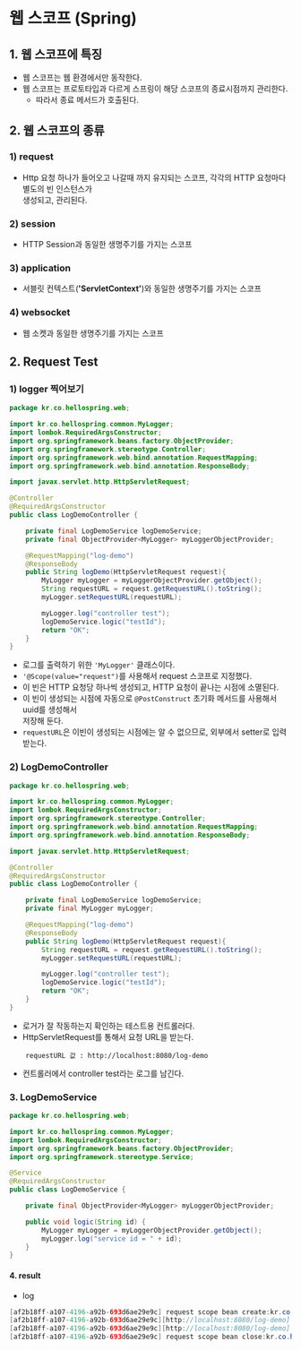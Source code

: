 # 웹 스코프 (Spring)

## 1. 웹 스코프에 특징

- 웹 스코프는 웹 환경에서만 동작한다.
- 웹 스코프는 프로토타입과 다르게 스프링이 해당 스코프의 종료시점까지 관리한다.
  - 따라서 종료 메서드가 호출된다.

## 2. 웹 스코프의 종류

### 1) request

- Http 요청 하나가 들어오고 나갈때 까지 유지되는 스코프, 각각의 HTTP 요청마다 별도의 빈 인스턴스가  
  생성되고, 관리된다.

### 2) session

- HTTP Session과 동일한 생명주기를 가지는 스코프

### 3) application

- 서블릿 컨텍스트(**'ServletContext'**)와 동일한 생명주기를 가지는 스코프

### 4) websocket

- 웹 소켓과 동일한 생명주기를 가지는 스코프

## 2. Request Test

### 1) logger 찍어보기

```java
package kr.co.hellospring.web;

import kr.co.hellospring.common.MyLogger;
import lombok.RequiredArgsConstructor;
import org.springframework.beans.factory.ObjectProvider;
import org.springframework.stereotype.Controller;
import org.springframework.web.bind.annotation.RequestMapping;
import org.springframework.web.bind.annotation.ResponseBody;

import javax.servlet.http.HttpServletRequest;

@Controller
@RequiredArgsConstructor
public class LogDemoController {

    private final LogDemoService logDemoService;
    private final ObjectProvider<MyLogger> myLoggerObjectProvider;

    @RequestMapping("log-demo")
    @ResponseBody
    public String logDemo(HttpServletRequest request){
        MyLogger myLogger = myLoggerObjectProvider.getObject();
        String requestURL = request.getRequestURL().toString();
        myLogger.setRequestURL(requestURL);

        myLogger.log("controller test");
        logDemoService.logic("testId");
        return "OK";
    }
}

```

- 로그를 출력하기 위한 `'MyLogger'` 클래스이다.
- `'@Scope(value="request")`를 사용해서 request 스코프로 지정했다.
- 이 빈은 HTTP 요청당 하나씩 생성되고, HTTP 요청이 끝나는 시점에 소멸된다.
- 이 빈이 생성되는 시점에 자동으로 `@PostConstruct` 초기화 메서드를 사용해서 uuid를 생성해서  
  저장해 둔다.
- `requestURL`은 이빈이 생성되는 시점에는 알 수 없으므로, 외부에서 setter로 입력 받는다.

### 2) LogDemoController

```java
package kr.co.hellospring.web;

import kr.co.hellospring.common.MyLogger;
import lombok.RequiredArgsConstructor;
import org.springframework.stereotype.Controller;
import org.springframework.web.bind.annotation.RequestMapping;
import org.springframework.web.bind.annotation.ResponseBody;

import javax.servlet.http.HttpServletRequest;

@Controller
@RequiredArgsConstructor
public class LogDemoController {

    private final LogDemoService logDemoService;
    private final MyLogger myLogger;

    @RequestMapping("log-demo")
    @ResponseBody
    public String logDemo(HttpServletRequest request){
        String requestURL = request.getRequestURL().toString();
        myLogger.setRequestURL(requestURL);

        myLogger.log("controller test");
        logDemoService.logic("testId");
        return "OK";
    }
}
```

- 로거가 잘 작동하는지 확인하는 테스트용 컨트롤러다.
- HttpServletRequest를 통해서 요청 URL을 받는다.

```
    requestURL 값 : http://localhost:8080/log-demo
```

- 컨트롤러에서 controller test라는 로그를 남긴다.

### 3. LogDemoService

```java
package kr.co.hellospring.web;

import kr.co.hellospring.common.MyLogger;
import lombok.RequiredArgsConstructor;
import org.springframework.beans.factory.ObjectProvider;
import org.springframework.stereotype.Service;

@Service
@RequiredArgsConstructor
public class LogDemoService {

    private final ObjectProvider<MyLogger> myLoggerObjectProvider;

    public void logic(String id) {
        MyLogger myLogger = myLoggerObjectProvider.getObject();
        myLogger.log("service id = " + id);
    }
}
```

#### 4. result

- log

```java
[af2b18ff-a107-4196-a92b-693d6ae29e9c] request scope bean create:kr.co.hellospring.common.MyLogger@3510b558
[af2b18ff-a107-4196-a92b-693d6ae29e9c][http://localhost:8080/log-demo] controller test
[af2b18ff-a107-4196-a92b-693d6ae29e9c][http://localhost:8080/log-demo] service id = testId
[af2b18ff-a107-4196-a92b-693d6ae29e9c] request scope bean close:kr.co.hellospring.common.MyLogger@3510b558
```

